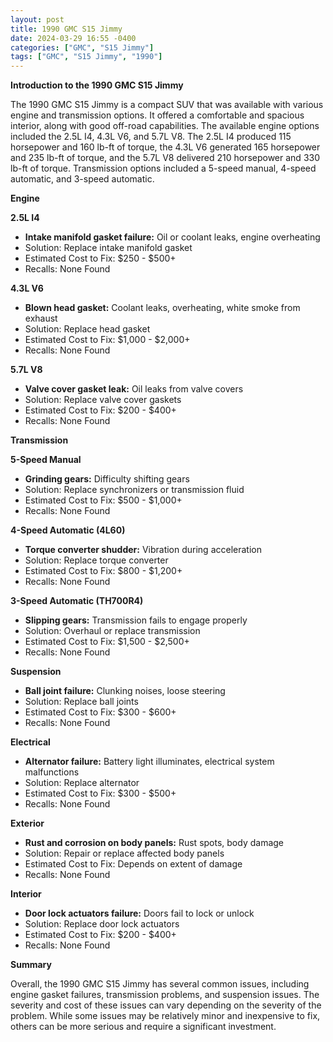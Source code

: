 ```yaml
---
layout: post
title: 1990 GMC S15 Jimmy
date: 2024-03-29 16:55 -0400
categories: ["GMC", "S15 Jimmy"]
tags: ["GMC", "S15 Jimmy", "1990"]
---
```

**Introduction to the 1990 GMC S15 Jimmy**

The 1990 GMC S15 Jimmy is a compact SUV that was available with various engine and transmission options. It offered a comfortable and spacious interior, along with good off-road capabilities. The available engine options included the 2.5L I4, 4.3L V6, and 5.7L V8. The 2.5L I4 produced 115 horsepower and 160 lb-ft of torque, the 4.3L V6 generated 165 horsepower and 235 lb-ft of torque, and the 5.7L V8 delivered 210 horsepower and 330 lb-ft of torque. Transmission options included a 5-speed manual, 4-speed automatic, and 3-speed automatic.

**Engine**

**2.5L I4**

* **Intake manifold gasket failure:** Oil or coolant leaks, engine overheating
* Solution: Replace intake manifold gasket
* Estimated Cost to Fix: $250 - $500+
* Recalls: None Found

**4.3L V6**

* **Blown head gasket:** Coolant leaks, overheating, white smoke from exhaust
* Solution: Replace head gasket
* Estimated Cost to Fix: $1,000 - $2,000+
* Recalls: None Found

**5.7L V8**

* **Valve cover gasket leak:** Oil leaks from valve covers
* Solution: Replace valve cover gaskets
* Estimated Cost to Fix: $200 - $400+
* Recalls: None Found

**Transmission**

**5-Speed Manual**

* **Grinding gears:** Difficulty shifting gears
* Solution: Replace synchronizers or transmission fluid
* Estimated Cost to Fix: $500 - $1,000+
* Recalls: None Found

**4-Speed Automatic (4L60)**

* **Torque converter shudder:** Vibration during acceleration
* Solution: Replace torque converter
* Estimated Cost to Fix: $800 - $1,200+
* Recalls: None Found

**3-Speed Automatic (TH700R4)**

* **Slipping gears:** Transmission fails to engage properly
* Solution: Overhaul or replace transmission
* Estimated Cost to Fix: $1,500 - $2,500+
* Recalls: None Found

**Suspension**

* **Ball joint failure:** Clunking noises, loose steering
* Solution: Replace ball joints
* Estimated Cost to Fix: $300 - $600+
* Recalls: None Found

**Electrical**

* **Alternator failure:** Battery light illuminates, electrical system malfunctions
* Solution: Replace alternator
* Estimated Cost to Fix: $300 - $500+
* Recalls: None Found

**Exterior**

* **Rust and corrosion on body panels:** Rust spots, body damage
* Solution: Repair or replace affected body panels
* Estimated Cost to Fix: Depends on extent of damage
* Recalls: None Found

**Interior**

* **Door lock actuators failure:** Doors fail to lock or unlock
* Solution: Replace door lock actuators
* Estimated Cost to Fix: $200 - $400+
* Recalls: None Found

**Summary**

Overall, the 1990 GMC S15 Jimmy has several common issues, including engine gasket failures, transmission problems, and suspension issues. The severity and cost of these issues can vary depending on the severity of the problem. While some issues may be relatively minor and inexpensive to fix, others can be more serious and require a significant investment.
